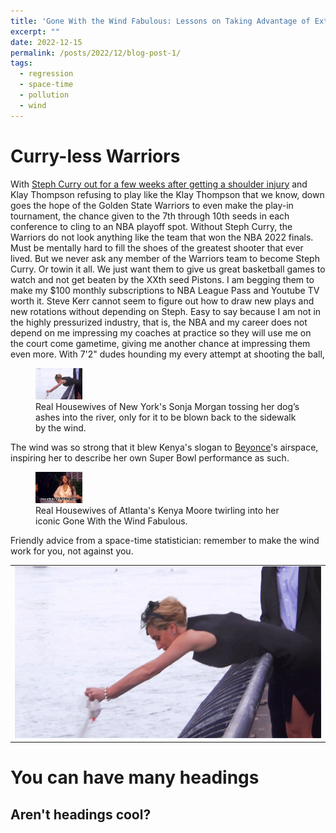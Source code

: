 ```yaml
---
title: 'Gone With the Wind Fabulous: Lessons on Taking Advantage of External Forces in Life and Statistical Modeling'
excerpt: "" 
date: 2022-12-15
permalink: /posts/2022/12/blog-post-1/
tags:
  - regression
  - space-time
  - pollution
  - wind
---
```


Curry-less Warriors
======
With <a href="https://www.nba.com/news/stephen-curry-exits-warriors-pacers-game-shoulder-injury" rel="noopener" target="_blank" >Steph Curry out for a few weeks after getting a shoulder injury</a> and Klay Thompson refusing to play like the Klay Thompson that we know, down goes the hope of the Golden State Warriors to even make the play-in tournament, the chance given to the 7th through 10th seeds in each conference to cling to an NBA playoff spot. Without Steph Curry, the Warriors do not look anything like the team that won the NBA 2022 finals. Must be mentally hard to fill the shoes of the greatest shooter that ever lived. But we never ask any member of the Warriors team to become Steph Curry. Or towin it all. We just want them to give us great basketball games to watch and not get beaten by the XXth seed Pistons. I am begging them to make my $100 monthly subscriptions to NBA League Pass and Youtube TV worth it. Steve Kerr cannot seem to figure out how to draw new plays and new rotations without depending on Steph. Easy to say because I am not in the highly pressurized industry, that is, the NBA and my career does not depend on me impressing my coaches at practice so they will use me on the court come gametime, giving me another chance at impressing them even more. With 7'2" dudes hounding my every attempt at shooting the ball,   

<figure>
    <img src="/images/sonja_morgan.gif" width="75px" height="50px">
    <figcaption>Real Housewives of New York's Sonja Morgan tossing her dog’s ashes into the river, only for it to be blown back to the sidewalk by the wind.</figcaption>
</figure>

The wind was so strong that it blew Kenya's slogan to <a href="https://www.youtube.com/watch?v=kxu4K2mC4uA" rel="noopener" target="_blank" >Beyonce</a>'s airspace, inspiring her to describe her own Super Bowl performance as such.

<figure>
    <img src="/images/kenya_moore.gif" width="75px" height="50px">
    <figcaption>Real Housewives of Atlanta's Kenya Moore twirling into her iconic Gone With the Wind Fabulous.</figcaption>
</figure>

Friendly advice from a space-time statistician: remember to make the wind work for you, not against you.

<table width=1000 style="border:none; border-collapse:collapse; cellspacing:0; cellpadding:0" >
        <tr>
            <td style="border:none" rowspan=2>
                <img src="/images/sonja_morgan.gif" />
            </td>
        </tr>
    </table>

You can have many headings
======

Aren't headings cool?
------

